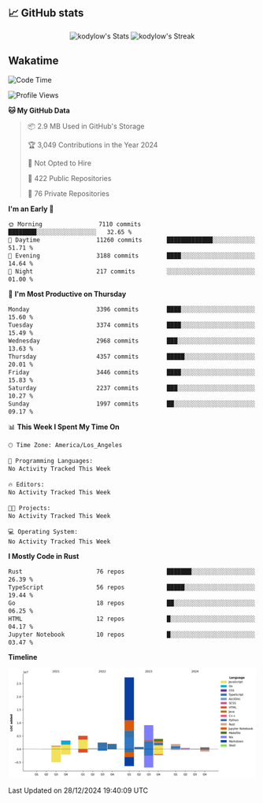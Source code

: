 ## 📈 GitHub stats
<!--START_SECTION:github-->
<div class="badges-githubstats">
  <p align="center">
    <img src="https://github-readme-stats.vercel.app/api?username=kodylow&theme=tokyonight&show_icons=true&hide_border=true&count_private=true" alt="kodylow's Stats" height="165">
    <img src="https://github-readme-streak-stats.herokuapp.com/?user=kodylow&theme=tokyonight&hide_border=true" alt="kodylow's Streak" height="165">
  </p>
</div>
<!--END_SECTION:github-->

## Wakatime 
<!--START_SECTION:waka-->
![Code Time](http://img.shields.io/badge/Code%20Time-1%2C292%20hrs%2010%20mins-blue)

![Profile Views](http://img.shields.io/badge/Profile%20Views-0-blue)

**🐱 My GitHub Data** 

> 📦 2.9 MB Used in GitHub's Storage 
 > 
> 🏆 3,049 Contributions in the Year 2024
 > 
> 🚫 Not Opted to Hire
 > 
> 📜 422 Public Repositories 
 > 
> 🔑 76 Private Repositories 
 > 
**I'm an Early 🐤** 

```text
🌞 Morning                7110 commits        ████████░░░░░░░░░░░░░░░░░   32.65 % 
🌆 Daytime                11260 commits       █████████████░░░░░░░░░░░░   51.71 % 
🌃 Evening                3188 commits        ████░░░░░░░░░░░░░░░░░░░░░   14.64 % 
🌙 Night                  217 commits         ░░░░░░░░░░░░░░░░░░░░░░░░░   01.00 % 
```
📅 **I'm Most Productive on Thursday** 

```text
Monday                   3396 commits        ████░░░░░░░░░░░░░░░░░░░░░   15.60 % 
Tuesday                  3374 commits        ████░░░░░░░░░░░░░░░░░░░░░   15.49 % 
Wednesday                2968 commits        ███░░░░░░░░░░░░░░░░░░░░░░   13.63 % 
Thursday                 4357 commits        █████░░░░░░░░░░░░░░░░░░░░   20.01 % 
Friday                   3446 commits        ████░░░░░░░░░░░░░░░░░░░░░   15.83 % 
Saturday                 2237 commits        ███░░░░░░░░░░░░░░░░░░░░░░   10.27 % 
Sunday                   1997 commits        ██░░░░░░░░░░░░░░░░░░░░░░░   09.17 % 
```


📊 **This Week I Spent My Time On** 

```text
🕑︎ Time Zone: America/Los_Angeles

💬 Programming Languages: 
No Activity Tracked This Week

🔥 Editors: 
No Activity Tracked This Week

🐱‍💻 Projects: 
No Activity Tracked This Week

💻 Operating System: 
No Activity Tracked This Week
```

**I Mostly Code in Rust** 

```text
Rust                     76 repos            ███████░░░░░░░░░░░░░░░░░░   26.39 % 
TypeScript               56 repos            █████░░░░░░░░░░░░░░░░░░░░   19.44 % 
Go                       18 repos            ██░░░░░░░░░░░░░░░░░░░░░░░   06.25 % 
HTML                     12 repos            █░░░░░░░░░░░░░░░░░░░░░░░░   04.17 % 
Jupyter Notebook         10 repos            █░░░░░░░░░░░░░░░░░░░░░░░░   03.47 % 
```



**Timeline**

![Lines of Code chart](https://raw.githubusercontent.com/Kodylow/Kodylow/master/assets/bar_graph.png)


 Last Updated on 28/12/2024 19:40:09 UTC
<!--END_SECTION:waka-->
